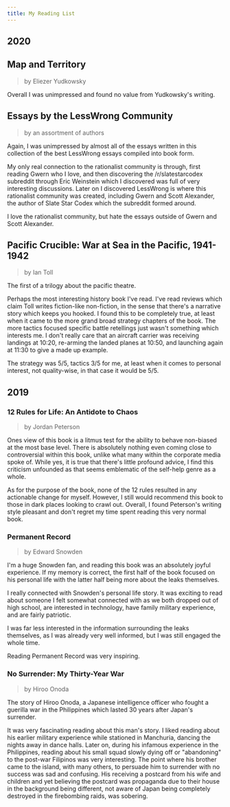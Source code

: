 ```yaml
---
title: My Reading List
---
```


## 2020

## Map and Territory

> by Eliezer Yudkowsky

Overall I was unimpressed and found no value from Yudkowsky's writing.

## Essays by the LessWrong Community

> by an assortment of authors

Again, I was unimpressed by almost all of the essays written in this collection
of the best LessWrong essays compiled into book form.

My only real connection to the rationalist community is through, first reading
Gwern who I love, and then discovering the /r/slatestarcodex subreddit through
Eric Weinstein which I discovered was full of very interesting discussions.
Later on I discovered LessWrong is where this rationalist community was created,
including Gwern and Scott Alexander, the author of Slate Star Codex which the
subreddit formed around.

I love the rationalist community, but hate the essays outside of Gwern and Scott
Alexander.

## Pacific Crucible: War at Sea in the Pacific, 1941-1942

> by Ian Toll

The first of a trilogy about the pacific theatre.

Perhaps the most interesting history book I've read. I've read reviews which
claim Toll writes fiction-like non-fiction, in the sense that there's a
narrative story which keeps you hooked. I found this to be completely true, at
least when it came to the more grand broad strategy chapters of the book. The
more tactics focused specific battle retellings just wasn't something which
interests me. I don't really care that an aircraft carrier was receiving
landings at 10:20, re-arming the landed planes at 10:50, and launching again at
11:30 to give a made up example.

The strategy was 5/5, tactics 3/5 for me, at least when it comes to personal
interest, not quality-wise, in that case it would be 5/5.

## 2019

### 12 Rules for Life: An Antidote to Chaos

> by Jordan Peterson

Ones view of this book is a litmus test for the ability to behave non-biased at
the most base level. There is absolutely nothing even coming close to
controversial within this book, unlike what many within the corporate media
spoke of. While yes, it is true that there's little profound advice, I find this
criticism unfounded as that seems emblematic of the self-help genre as a whole.

As for the purpose of the book, none of the 12 rules resulted in any actionable
change for myself. However, I still would recommend this book to those in dark
places looking to crawl out. Overall, I found Peterson's writing style pleasant
and don't regret my time spent reading this very normal book.

### Permanent Record

> by Edward Snowden

I'm a huge Snowden fan, and reading this book was an absolutely joyful
experience. If my memory is correct, the first half of the book focused on his
personal life with the latter half being more about the leaks themselves.

I really connected with Snowden's personal life story. It was exciting to read
about someone I felt somewhat connected with as we both dropped out of high
school, are interested in technology, have family military experience, and are
fairly patriotic.

I was far less interested in the information surrounding the leaks themselves,
as I was already very well informed, but I was still engaged the whole time.

Reading Permanent Record was very inspiring.

### No Surrender: My Thirty-Year War

> by Hiroo Onoda

The story of Hiroo Onoda, a Japanese intelligence officer who fought a guerilla
war in the Philippines which lasted 30 years after Japan's surrender.

It was very fascinating reading about this man's story. I liked reading about
his earlier military experience while stationed in Manchuria, dancing the nights
away in dance halls. Later on, during his infamous experience in the
Philippines, reading about his small squad slowly dying off or "abandoning" to
the post-war Filipinos was very interesting. The point where his brother came to
the island, with many others, to persuade him to surrender with no success was
sad and confusing. His receiving a postcard from his wife and children and yet
believing the postcard was propaganda due to their house in the background being
different, not aware of Japan being completely destroyed in the firebombing
raids, was sobering.